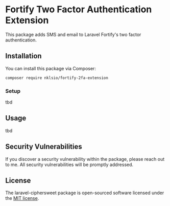 # Fortify Two Factor Authentication Extension

This package adds SMS and email to Laravel Fortify's two factor authentication.

## Installation

You can install this package via Composer:

```sh
composer require nklsio/fortify-2fa-extension
```

### Setup

tbd

## Usage

tbd

## Security Vulnerabilities

If you discover a security vulnerability within the package, please reach out to me. All security vulnerabilities will be promptly addressed.

## License

The laravel-ciphersweet package is open-sourced software licensed under the [MIT license](https://opensource.org/licenses/MIT).
